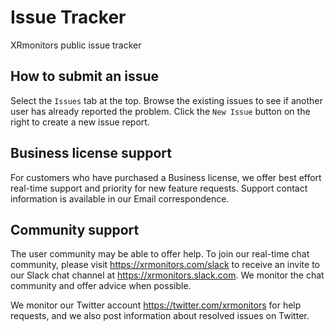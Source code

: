 # Issue Tracker
XRmonitors public issue tracker

## How to submit an issue

Select the `Issues` tab at the top.  Browse the existing issues to see if another user has already reported the problem.  Click the `New Issue` button on the right to create a new issue report.

## Business license support

For customers who have purchased a Business license, we offer best effort real-time support and priority for new feature requests.  Support contact information is available in our Email correspondence.

## Community support

The user community may be able to offer help.  To join our real-time chat community, please visit https://xrmonitors.com/slack to receive an invite to our Slack chat channel at https://xrmonitors.slack.com.  We monitor the chat community and offer advice when possible.

We monitor our Twitter account https://twitter.com/xrmonitors for help requests, and we also post information about resolved issues on Twitter.
